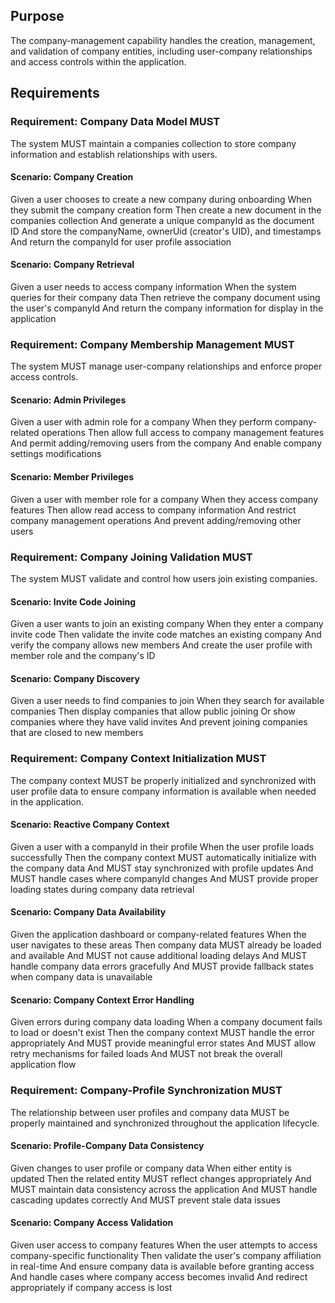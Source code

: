 ## Purpose

The company-management capability handles the creation, management, and validation of company entities, including user-company relationships and access controls within the application.
## Requirements
### Requirement: Company Data Model MUST

The system MUST maintain a companies collection to store company information and establish relationships with users.

#### Scenario: Company Creation

Given a user chooses to create a new company during onboarding
When they submit the company creation form
Then create a new document in the companies collection
And generate a unique companyId as the document ID
And store the companyName, ownerUid (creator's UID), and timestamps
And return the companyId for user profile association

#### Scenario: Company Retrieval

Given a user needs to access company information
When the system queries for their company data
Then retrieve the company document using the user's companyId
And return the company information for display in the application

### Requirement: Company Membership Management MUST

The system MUST manage user-company relationships and enforce proper access controls.

#### Scenario: Admin Privileges

Given a user with admin role for a company
When they perform company-related operations
Then allow full access to company management features
And permit adding/removing users from the company
And enable company settings modifications

#### Scenario: Member Privileges

Given a user with member role for a company
When they access company features
Then allow read access to company information
And restrict company management operations
And prevent adding/removing other users

### Requirement: Company Joining Validation MUST

The system MUST validate and control how users join existing companies.

#### Scenario: Invite Code Joining

Given a user wants to join an existing company
When they enter a company invite code
Then validate the invite code matches an existing company
And verify the company allows new members
And create the user profile with member role and the company's ID

#### Scenario: Company Discovery

Given a user needs to find companies to join
When they search for available companies
Then display companies that allow public joining
Or show companies where they have valid invites
And prevent joining companies that are closed to new members

### Requirement: Company Context Initialization MUST

The company context MUST be properly initialized and synchronized with user profile data to ensure company information is available when needed in the application.

#### Scenario: Reactive Company Context

Given a user with a companyId in their profile
When the user profile loads successfully
Then the company context MUST automatically initialize with the company data
And MUST stay synchronized with profile updates
And MUST handle cases where companyId changes
And MUST provide proper loading states during company data retrieval

#### Scenario: Company Data Availability

Given the application dashboard or company-related features
When the user navigates to these areas
Then company data MUST already be loaded and available
And MUST not cause additional loading delays
And MUST handle company data errors gracefully
And MUST provide fallback states when company data is unavailable

#### Scenario: Company Context Error Handling

Given errors during company data loading
When a company document fails to load or doesn't exist
Then the company context MUST handle the error appropriately
And MUST provide meaningful error states
And MUST allow retry mechanisms for failed loads
And MUST not break the overall application flow

### Requirement: Company-Profile Synchronization MUST

The relationship between user profiles and company data MUST be properly maintained and synchronized throughout the application lifecycle.

#### Scenario: Profile-Company Data Consistency

Given changes to user profile or company data
When either entity is updated
Then the related entity MUST reflect changes appropriately
And MUST maintain data consistency across the application
And MUST handle cascading updates correctly
And MUST prevent stale data issues

#### Scenario: Company Access Validation

Given user access to company features
When the user attempts to access company-specific functionality
Then validate the user's company affiliation in real-time
And ensure company data is available before granting access
And handle cases where company access becomes invalid
And redirect appropriately if company access is lost

